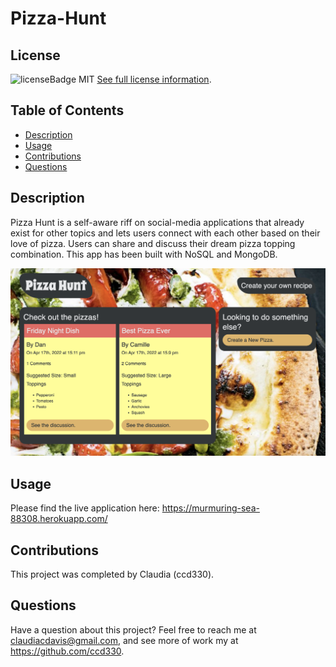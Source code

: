 # Pizza-Hunt

  
  ## License
  ![licenseBadge](https://img.shields.io/badge/License-MIT-blue.svg)
  MIT
  [See full license information](https://opensource.org/licenses/MIT).
  

  ## Table of Contents
  * [Description](#description)
  * [Usage](#usage)
  * [Contributions](#contributions)
  * [Questions](#questions)

  ## Description
 Pizza Hunt is a self-aware riff on social-media applications that already exist for other topics and lets users connect with each other based on their love of pizza. Users can share and discuss their dream pizza topping combination. This app has been built with NoSQL and MongoDB.
  
  <img src="https://github.com/ccd330/pizza-hunt/blob/main/demo.png" />

  ## Usage
  Please find the live application here: https://murmuring-sea-88308.herokuapp.com/

  ## Contributions
  This project was completed by Claudia (ccd330).

  ## Questions
  Have a question about this project? Feel free to reach me at claudiacdavis@gmail.com, and see more of work my at https://github.com/ccd330.
